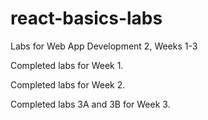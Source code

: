 # react-basics-labs

Labs for Web App Development 2, Weeks 1-3

Completed labs for Week 1.

Completed labs for Week 2.

Completed labs 3A and 3B for Week 3.
